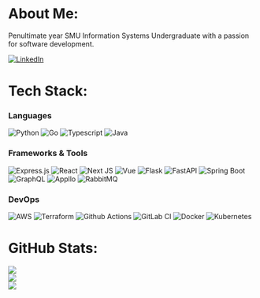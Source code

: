 # About Me:
Penultimate year SMU Information Systems Undergraduate with a passion for software development.

[![LinkedIn](https://img.shields.io/badge/LinkedIn-%230077B5.svg?logo=linkedin&logoColor=white)](https://linkedin.com/in/jeremychow99) 

# Tech Stack:

### Languages
![Python](https://img.shields.io/badge/python-3670A0?style=for-the-badge&logo=python&logoColor=ffdd54) ![Go](https://img.shields.io/badge/go-%2300ADD8.svg?style=for-the-badge&logo=go&logoColor=white) ![Typescript](https://img.shields.io/badge/TypeScript-007ACC?style=for-the-badge&logo=typescript&logoColor=white) ![Java](https://img.shields.io/badge/java-%23ED8B00.svg?style=for-the-badge&logo=openjdk&logoColor=white)

### Frameworks & Tools
![Express.js](https://img.shields.io/badge/express.js-%23404d59.svg?style=for-the-badge&logo=express&logoColor=%2361DAFB) ![React](https://img.shields.io/badge/react-%2320232a.svg?style=for-the-badge&logo=react&logoColor=%2361DAFB) ![Next JS](https://img.shields.io/badge/Next-black?style=for-the-badge&logo=next.js&logoColor=white) ![Vue](https://img.shields.io/badge/vue-%2335495e.svg?style=for-the-badge&logo=vuedotjs&logoColor=%234FC08D) ![Flask](https://img.shields.io/badge/flask-%23000.svg?style=for-the-badge&logo=flask&logoColor=white) ![FastAPI](https://img.shields.io/badge/FastAPI-005571?style=for-the-badge&logo=fastapi) ![Spring Boot](https://img.shields.io/badge/Spring_Boot-F2F4F9?style=for-the-badge&logo=spring-boot) ![GraphQL](https://img.shields.io/badge/-GraphQL-E10098?style=for-the-badge&logo=graphql&logoColor=white) ![Appllo](https://img.shields.io/badge/-Apollo-311C87?style=for-the-badge&logo=apollo-graphql) ![RabbitMQ](https://img.shields.io/badge/Rabbitmq-FF6600?style=for-the-badge&logo=rabbitmq&logoColor=white)

### DevOps
 ![AWS](https://img.shields.io/badge/AWS-%23FF9900.svg?style=for-the-badge&logo=amazon-aws&logoColor=white) ![Terraform](https://img.shields.io/badge/terraform-%235835CC.svg?style=for-the-badge&logo=terraform&logoColor=white) ![Github Actions](https://img.shields.io/badge/GitHub_Actions-2088FF?style=for-the-badge&logo=github-actions&logoColor=white) ![GitLab CI](https://img.shields.io/badge/gitlab%20ci-%23181717.svg?style=for-the-badge&logo=gitlab) ![Docker](https://img.shields.io/badge/docker-%230db7ed.svg?style=for-the-badge&logo=docker&logoColor=white) ![Kubernetes](https://img.shields.io/badge/kubernetes-%23326ce5.svg?style=for-the-badge&logo=kubernetes&logoColor=white)

# GitHub Stats:
![](https://github-readme-stats.vercel.app/api?username=jeremychow99&theme=dark&hide_border=false&include_all_commits=false&count_private=false)<br/>
![](https://github-readme-streak-stats.herokuapp.com/?user=jeremychow99&theme=dark&hide_border=false)<br/>
![](https://github-readme-stats.vercel.app/api/top-langs/?username=jeremychow99&theme=dark&hide_border=false&include_all_commits=false&count_private=false&layout=compact)


